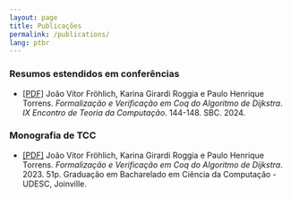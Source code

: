 ```yaml
---
layout: page
title: Publicações
permalink: /publications/
lang: ptbr
---
```


### Resumos estendidos em conferências

- [[PDF]](https://sol.sbc.org.br/index.php/etc/article/view/29323/29128) João Vitor Fröhlich, Karina Girardi Roggia e Paulo Henrique Torrens. _Formalização e Verificação em Coq do Algoritmo de Dijkstra_. _IX Encontro de Teoria da Computação_. 144-148. SBC. 2024.

### Monografia de TCC

- [[PDF]](https://sistemabu.udesc.br/pergamumweb/vinculos/0000b8/0000b8c2.pdf) João Vitor Fröhlich, Karina Girardi Roggia e Paulo Henrique Torrens. _Formalização e Verificação em Coq do Algoritmo de Dijkstra_. 2023. 51p. Graduação em Bacharelado em Ciência da Computação - UDESC, Joinville.